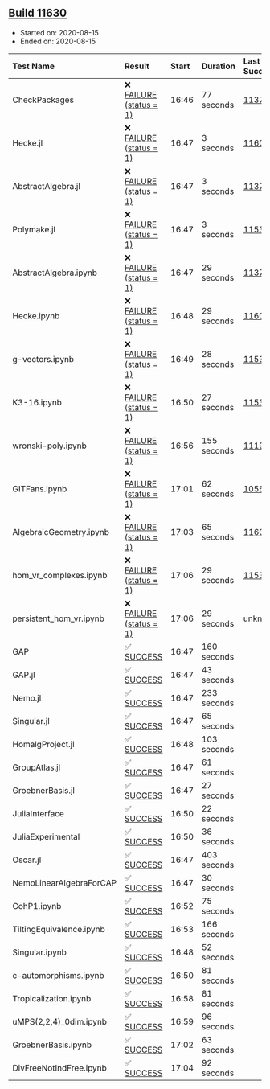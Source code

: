 ## [Build 11630](https://oscarci.mathematik.uni-kl.de/job/oscar/11630/)

* Started on: 2020-08-15
* Ended on: 2020-08-15

| Test Name    | Result | Start | Duration | Last Success | First Failure |
|:-------------|:-------|:------|:---------|:-------------|:--------------|
| CheckPackages | ❌ [FAILURE (status = 1)](https://oscarci.mathematik.uni-kl.de/job/oscar/11630/artifact/logs/build-11630/CheckPackages.log) | 16:46 | 77 seconds | [11376](https://oscarci.mathematik.uni-kl.de/job/oscar/11376/) | [11377](https://oscarci.mathematik.uni-kl.de/job/oscar/11377/) |
| Hecke.jl | ❌ [FAILURE (status = 1)](https://oscarci.mathematik.uni-kl.de/job/oscar/11630/artifact/logs/build-11630/Hecke.jl.log) | 16:47 | 3 seconds | [11602](https://oscarci.mathematik.uni-kl.de/job/oscar/11602/) | [11603](https://oscarci.mathematik.uni-kl.de/job/oscar/11603/) |
| AbstractAlgebra.jl | ❌ [FAILURE (status = 1)](https://oscarci.mathematik.uni-kl.de/job/oscar/11630/artifact/logs/build-11630/AbstractAlgebra.jl.log) | 16:47 | 3 seconds | [11376](https://oscarci.mathematik.uni-kl.de/job/oscar/11376/) | [11377](https://oscarci.mathematik.uni-kl.de/job/oscar/11377/) |
| Polymake.jl | ❌ [FAILURE (status = 1)](https://oscarci.mathematik.uni-kl.de/job/oscar/11630/artifact/logs/build-11630/Polymake.jl.log) | 16:47 | 3 seconds | [11532](https://oscarci.mathematik.uni-kl.de/job/oscar/11532/) | [11533](https://oscarci.mathematik.uni-kl.de/job/oscar/11533/) |
| AbstractAlgebra.ipynb | ❌ [FAILURE (status = 1)](https://oscarci.mathematik.uni-kl.de/job/oscar/11630/artifact/logs/build-11630/AbstractAlgebra.ipynb.log) | 16:47 | 29 seconds | [11376](https://oscarci.mathematik.uni-kl.de/job/oscar/11376/) | [11377](https://oscarci.mathematik.uni-kl.de/job/oscar/11377/) |
| Hecke.ipynb | ❌ [FAILURE (status = 1)](https://oscarci.mathematik.uni-kl.de/job/oscar/11630/artifact/logs/build-11630/Hecke.ipynb.log) | 16:48 | 29 seconds | [11602](https://oscarci.mathematik.uni-kl.de/job/oscar/11602/) | [11603](https://oscarci.mathematik.uni-kl.de/job/oscar/11603/) |
| g-vectors.ipynb | ❌ [FAILURE (status = 1)](https://oscarci.mathematik.uni-kl.de/job/oscar/11630/artifact/logs/build-11630/g-vectors.ipynb.log) | 16:49 | 28 seconds | [11532](https://oscarci.mathematik.uni-kl.de/job/oscar/11532/) | [11533](https://oscarci.mathematik.uni-kl.de/job/oscar/11533/) |
| K3-16.ipynb | ❌ [FAILURE (status = 1)](https://oscarci.mathematik.uni-kl.de/job/oscar/11630/artifact/logs/build-11630/K3-16.ipynb.log) | 16:50 | 27 seconds | [11532](https://oscarci.mathematik.uni-kl.de/job/oscar/11532/) | [11533](https://oscarci.mathematik.uni-kl.de/job/oscar/11533/) |
| wronski-poly.ipynb | ❌ [FAILURE (status = 1)](https://oscarci.mathematik.uni-kl.de/job/oscar/11630/artifact/logs/build-11630/wronski-poly.ipynb.log) | 16:56 | 155 seconds | [11192](https://oscarci.mathematik.uni-kl.de/job/oscar/11192/) | [11193](https://oscarci.mathematik.uni-kl.de/job/oscar/11193/) |
| GITFans.ipynb | ❌ [FAILURE (status = 1)](https://oscarci.mathematik.uni-kl.de/job/oscar/11630/artifact/logs/build-11630/GITFans.ipynb.log) | 17:01 | 62 seconds | [10566](https://oscarci.mathematik.uni-kl.de/job/oscar/10566/) | [10567](https://oscarci.mathematik.uni-kl.de/job/oscar/10567/) |
| AlgebraicGeometry.ipynb | ❌ [FAILURE (status = 1)](https://oscarci.mathematik.uni-kl.de/job/oscar/11630/artifact/logs/build-11630/AlgebraicGeometry.ipynb.log) | 17:03 | 65 seconds | [11602](https://oscarci.mathematik.uni-kl.de/job/oscar/11602/) | [11603](https://oscarci.mathematik.uni-kl.de/job/oscar/11603/) |
| hom_vr_complexes.ipynb | ❌ [FAILURE (status = 1)](https://oscarci.mathematik.uni-kl.de/job/oscar/11630/artifact/logs/build-11630/hom_vr_complexes.ipynb.log) | 17:06 | 29 seconds | [11532](https://oscarci.mathematik.uni-kl.de/job/oscar/11532/) | [11533](https://oscarci.mathematik.uni-kl.de/job/oscar/11533/) |
| persistent_hom_vr.ipynb | ❌ [FAILURE (status = 1)](https://oscarci.mathematik.uni-kl.de/job/oscar/11630/artifact/logs/build-11630/persistent_hom_vr.ipynb.log) | 17:06 | 29 seconds | unknown | unknown |
| GAP | ✅ [SUCCESS](https://oscarci.mathematik.uni-kl.de/job/oscar/11630/artifact/logs/build-11630/GAP.log) | 16:47 | 160 seconds |  |  |
| GAP.jl | ✅ [SUCCESS](https://oscarci.mathematik.uni-kl.de/job/oscar/11630/artifact/logs/build-11630/GAP.jl.log) | 16:47 | 43 seconds |  |  |
| Nemo.jl | ✅ [SUCCESS](https://oscarci.mathematik.uni-kl.de/job/oscar/11630/artifact/logs/build-11630/Nemo.jl.log) | 16:47 | 233 seconds |  |  |
| Singular.jl | ✅ [SUCCESS](https://oscarci.mathematik.uni-kl.de/job/oscar/11630/artifact/logs/build-11630/Singular.jl.log) | 16:47 | 65 seconds |  |  |
| HomalgProject.jl | ✅ [SUCCESS](https://oscarci.mathematik.uni-kl.de/job/oscar/11630/artifact/logs/build-11630/HomalgProject.jl.log) | 16:48 | 103 seconds |  |  |
| GroupAtlas.jl | ✅ [SUCCESS](https://oscarci.mathematik.uni-kl.de/job/oscar/11630/artifact/logs/build-11630/GroupAtlas.jl.log) | 16:47 | 61 seconds |  |  |
| GroebnerBasis.jl | ✅ [SUCCESS](https://oscarci.mathematik.uni-kl.de/job/oscar/11630/artifact/logs/build-11630/GroebnerBasis.jl.log) | 16:47 | 27 seconds |  |  |
| JuliaInterface | ✅ [SUCCESS](https://oscarci.mathematik.uni-kl.de/job/oscar/11630/artifact/logs/build-11630/JuliaInterface.log) | 16:50 | 22 seconds |  |  |
| JuliaExperimental | ✅ [SUCCESS](https://oscarci.mathematik.uni-kl.de/job/oscar/11630/artifact/logs/build-11630/JuliaExperimental.log) | 16:50 | 36 seconds |  |  |
| Oscar.jl | ✅ [SUCCESS](https://oscarci.mathematik.uni-kl.de/job/oscar/11630/artifact/logs/build-11630/Oscar.jl.log) | 16:47 | 403 seconds |  |  |
| NemoLinearAlgebraForCAP | ✅ [SUCCESS](https://oscarci.mathematik.uni-kl.de/job/oscar/11630/artifact/logs/build-11630/NemoLinearAlgebraForCAP.log) | 16:47 | 30 seconds |  |  |
| CohP1.ipynb | ✅ [SUCCESS](https://oscarci.mathematik.uni-kl.de/job/oscar/11630/artifact/logs/build-11630/CohP1.ipynb.log) | 16:52 | 75 seconds |  |  |
| TiltingEquivalence.ipynb | ✅ [SUCCESS](https://oscarci.mathematik.uni-kl.de/job/oscar/11630/artifact/logs/build-11630/TiltingEquivalence.ipynb.log) | 16:53 | 166 seconds |  |  |
| Singular.ipynb | ✅ [SUCCESS](https://oscarci.mathematik.uni-kl.de/job/oscar/11630/artifact/logs/build-11630/Singular.ipynb.log) | 16:48 | 52 seconds |  |  |
| c-automorphisms.ipynb | ✅ [SUCCESS](https://oscarci.mathematik.uni-kl.de/job/oscar/11630/artifact/logs/build-11630/c-automorphisms.ipynb.log) | 16:50 | 81 seconds |  |  |
| Tropicalization.ipynb | ✅ [SUCCESS](https://oscarci.mathematik.uni-kl.de/job/oscar/11630/artifact/logs/build-11630/Tropicalization.ipynb.log) | 16:58 | 81 seconds |  |  |
| uMPS(2,2,4)_0dim.ipynb | ✅ [SUCCESS](https://oscarci.mathematik.uni-kl.de/job/oscar/11630/artifact/logs/build-11630/uMPS-2-2-4-_0dim.ipynb.log) | 16:59 | 96 seconds |  |  |
| GroebnerBasis.ipynb | ✅ [SUCCESS](https://oscarci.mathematik.uni-kl.de/job/oscar/11630/artifact/logs/build-11630/GroebnerBasis.ipynb.log) | 17:02 | 63 seconds |  |  |
| DivFreeNotIndFree.ipynb | ✅ [SUCCESS](https://oscarci.mathematik.uni-kl.de/job/oscar/11630/artifact/logs/build-11630/DivFreeNotIndFree.ipynb.log) | 17:04 | 92 seconds |  |  |

